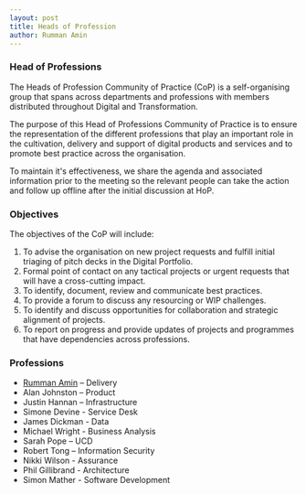 ```yaml
---
layout: post
title: Heads of Profession
author: Rumman Amin
---
```


### Head of Professions

The Heads of Profession Community of Practice (CoP) is a self-organising group that spans across departments and professions with members distributed throughout Digital and Transformation.

The purpose of this Head of Professions Community of Practice is to ensure the representation of the different professions that play an important role in the cultivation, delivery and support of digital products and services and to promote best practice across the organisation.

To maintain it's effectiveness, we share the agenda and associated information prior to the meeting so the relevant people can take the action and follow up offline after the initial discussion at HoP.

### Objectives

The objectives of the CoP will include:

1.  To advise the organisation on new project requests and fulfill initial triaging of pitch decks in the Digital Portfolio.
2.  Formal point of contact on any tactical projects or urgent requests that will have a cross-cutting impact.
3.  To identify, document, review and communicate best practices.
4.  To provide a forum to discuss any resourcing or WIP challenges.
5.  To identify and discuss opportunities for collaboration and strategic alignment of projects.
6.  To report on progress and provide updates of projects and programmes that have dependencies across professions.

### Professions

*   [Rumman Amin](mailto:Rumman.amin@homesengland.gov.uk) – Delivery
*   Alan Johnston – Product
*   Justin Hannan – Infrastructure
*   Simone Devine - Service Desk
*   James Dickman - Data
*   Michael Wright - Business Analysis
*   Sarah Pope – UCD
*   Robert Tong – Information Security
*   Nikki Wilson - Assurance
*   Phil Gillibrand - Architecture
*   Simon Mather - Software Development
